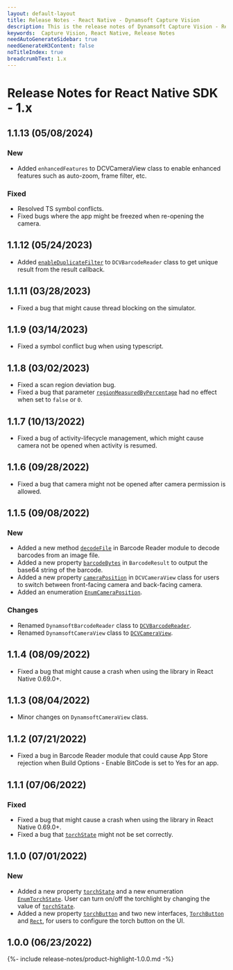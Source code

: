 ```yaml
---
layout: default-layout
title: Release Notes - React Native - Dynamsoft Capture Vision
description: This is the release notes of Dynamsoft Capture Vision - React Native Edition.
keywords:  Capture Vision, React Native, Release Notes
needAutoGenerateSidebar: true
needGenerateH3Content: false
noTitleIndex: true
breadcrumbText: 1.x
---
```


# Release Notes for React Native SDK - 1.x

## 1.1.13 (05/08/2024)

### New

- Added `enhancedFeatures` to DCVCameraView class to enable enhanced features such as auto-zoom, frame filter, etc.

### Fixed

- Resolved TS symbol conflicts.
- Fixed bugs where the app might be freezed when re-opening the camera.

## 1.1.12 (05/24/2023)

- Added [`enableDuplicateFilter`](../api-reference/barcode-reader.md#enableduplicatefilter) to `DCVBarcodeReader` class to get unique result from the result callback.

## 1.1.11 (03/28/2023)

- Fixed a bug that might cause thread blocking on the simulator.

## 1.1.9 (03/14/2023)

- Fixed a symbol conflict bug when using typescript.

## 1.1.8 (03/02/2023)

- Fixed a scan region deviation bug.
- Fixed a bug that parameter [`regionMeasuredByPercentage`](../api-reference/interface-region.md) had no effect when set to `false` or `0`.

## 1.1.7 (10/13/2022)

- Fixed a bug of activity-lifecycle management, which might cause camera not be opened when activity is resumed.

## 1.1.6 (09/28/2022)

- Fixed a bug that camera might not be opened after camera permission is allowed.

## 1.1.5 (09/08/2022)

### New

- Added a new method [`decodeFile`](../api-reference/barcode-reader.md#decodefile) in Barcode Reader module to decode barcodes from an image file.
- Added a new property [`barcodeBytes`](../api-reference/interface-barcode-result.md) in `BarcodeResult` to output the base64 string of the barcode.
- Added a new property [`cameraPosition`](../api-reference/camera-view.md#cameraposition) in `DCVCameraView` class for users to switch between front-facing camera and back-facing camera.
- Added an enumeration [`EnumCameraPosition`](../api-reference/enum-camera-position.md).

### Changes

- Renamed `DynamsoftBarcodeReader` class to [`DCVBarcodeReader`](../api-reference/barcode-reader.md).
- Renamed `DynamsoftCameraView` class to [`DCVCameraView`](../api-reference/camera-view.md).

## 1.1.4 (08/09/2022)

- Fixed a bug that might cause a crash when using the library in React Native 0.69.0+.

## 1.1.3 (08/04/2022)

- Minor changes on `DynamsoftCameraView` class.

## 1.1.2 (07/21/2022)

- Fixed a bug in Barcode Reader module that could cause App Store rejection when Build Options - Enable BitCode is set to Yes for an app.

## 1.1.1 (07/06/2022)

### Fixed

- Fixed a bug that might cause a crash when using the library in React Native 0.69.0+.
- Fixed a bug that [`torchState`](../api-reference/camera-view.md#torchstate) might not be set correctly.

## 1.1.0 (07/01/2022)

### New

- Added a new property [`torchState`](../api-reference/camera-view.md#torchstate) and a new enumeration [`EnumTorchState`](../api-reference/enum-torch-state.md). User can turn on/off the torchlight by changing the value of [`torchState`](../api-reference/camera-view.md#torchstate).
- Added a new property [`torchButton`](../api-reference/camera-view.md#torchbutton) and two new interfaces, [`TorchButton`](../api-reference/interface-torch-button.md) and [`Rect`](../api-reference/interface-rect.md), for users to configure the torch button on the UI.

## 1.0.0 (06/23/2022)

{%- include release-notes/product-highlight-1.0.0.md -%}
